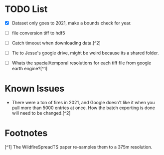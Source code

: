# TODO List

- [x] Dataset only goes to 2021, make a bounds check for year.

- [ ] file conversion tiff to hdf5

- [ ] Catch timeout when downloading data.[^2]

- [ ] Tie to Jesse's google drive, might be weird because its a shared folder.

- [ ] Whats the spacial/temporal resolutions for each tiff file from google earth engine?[^1]

# Known Issues

- There were a ton of fires in 2021, and Google doesn't like it when you pull 
  more than 5000 entries at once. How the batch exporting is done will need to be changed.[^2]


# Footnotes

[^1] The WildfireSpreadTS paper re-samples them to a 375m resolution.
